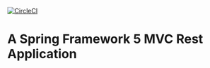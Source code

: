 [![CircleCI](https://circleci.com/gh/jsjackson263/jsj-spring5-mvc-rest.svg?style=svg)](https://circleci.com/gh/jsjackson263/jsj-spring5-mvc-rest)
# A Spring Framework 5 MVC Rest Application

